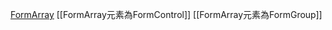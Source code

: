 [FormArray](https://angular.tw/api/forms/FormArray)
[[FormArray元素為FormControl]]
[[FormArray元素為FormGroup]]

